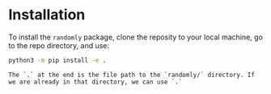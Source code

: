 # Installation

To install the `randomly` package, clone the reposity to your local machine, go to the repo directory, and use:

```bash
python3 -m pip install -e .
```

```{tip}
The `.` at the end is the file path to the `randomly/` directory. If we are already in that directory, we can use `.`
```
